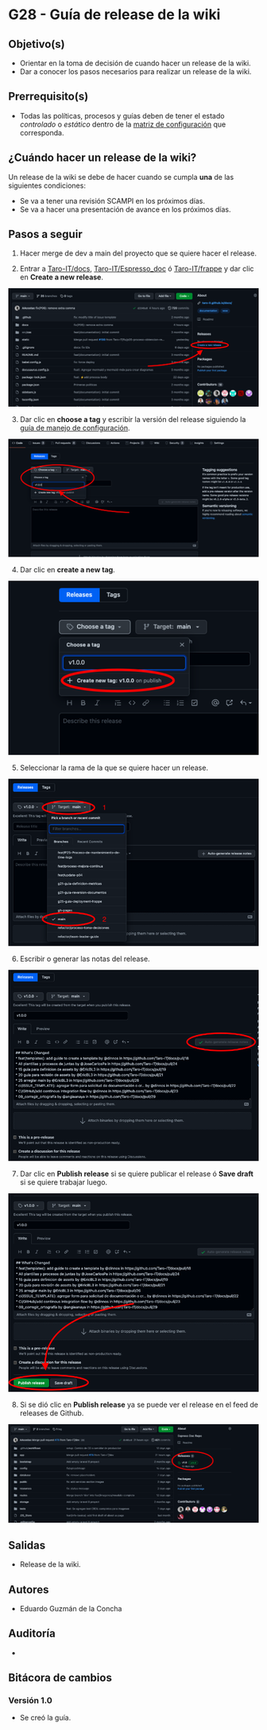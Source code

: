 # G28 - Guía de release de la wiki

## Objetivo(s)

- Orientar en la toma de decisión de cuando hacer un release de la wiki.
- Dar a conocer los pasos necesarios para realizar un release de la wiki.

## Prerrequisito(s)

- Todas las políticas, procesos y guías deben de tener el estado _controlado_ o _estático_ dentro de la [matriz de configuración](https://docs.google.com/spreadsheets/d/13zfQpqBBmqAT_znf1N4ebV_jcLBpeh_gjq9eHpkdOhk/edit?usp=sharing "matriz de configuración") que corresponda.

## ¿Cuándo hacer un release de la wiki?

Un release de la wiki se debe de hacer cuando se cumpla **una** de las siguientes condiciones:

- Se va a tener una revisión SCAMPI en los próximos días.
- Se va a hacer una presentación de avance en los próximos días.

## Pasos a seguir

1. Hacer merge de dev a main del proyecto que se quiere hacer el release.

2. Entrar a [Taro-IT/docs](https://github.com/Taro-IT/docs "Taro-IT/docs"), [Taro-IT/Espresso_doc](https://github.com/Taro-IT/Espresso_doc "Taro-IT/Espresso_doc") ó [Taro-IT/frappe](https://github.com/Taro-IT/frappe "Taro-IT/frappe") y dar clic en **Create a new release**.

![image](../../static/img/guias/G27/g27-img-1.png)

3. Dar clic en **choose a tag** y escribir la versión del release siguiendo la [guía de manejo de configuración](./G11-guia-manejo-de-configuracion).

![image](../../static/img/guias/G27/g27-img-2.png)

4. Dar clic en **create a new tag**.

![image](../../static/img/guias/G27/g27-img-3.png)

5. Seleccionar la rama de la que se quiere hacer un release.

![image](../../static/img/guias/G27/g27-img-4.png)

6. Escribir o generar las notas del release.

![image](../../static/img/guias/G27/g27-img-5.png)

7. Dar clic en **Publish release** si se quiere publicar el release ó **Save draft** si se quiere trabajar luego.

![image](../../static/img/guias/G27/g27-img-6.png)

8. Si se dió clic en **Publish release** ya se puede ver el release en el feed de releases de Github.

![image](../../static/img/guias/G27/g27-img-7.png)

## Salidas

- Release de la wiki.

## Autores

- Eduardo Guzmán de la Concha

## Auditoría

-

## Bitácora de cambios

### Versión 1.0

- Se creó la guía.
